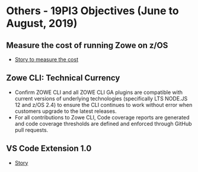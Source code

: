 # Others - 19PI3 Objectives (June to August, 2019)

## Measure the cost of running Zowe on z/OS
* [Story to measure the cost](https://github.com/zowe)
## Zowe CLI: Technical Currency 
* Confirm ZOWE CLI and all ZOWE CLI GA plugins are compatible with current versions of underlying technologies (specifically LTS NODE.JS 12 and z/OS 2.4) to ensure the CLI continues to work without error when customers upgrade to the latest releases.
* For all contributions to Zowe CLI, Code coverage reports are generated and code coverage thresholds are defined and enforced through GitHub pull requests.
## VS Code Extension 1.0
* [Story](https://github.com/zowe)
